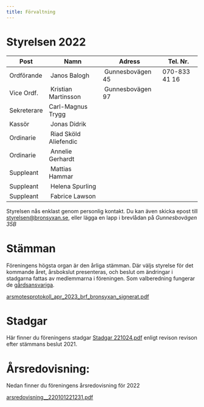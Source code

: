 ```yaml
---
title: Förvaltning
---
```


Styrelsen 2022
================

| Post        | Namn                  | Adress            | Tel. Nr.      | 
|-------------|---------------------  |-------------------|---------------|
| Ordförande  | Janos Balogh          | Gunnesbovägen 45  | 070-833 41 16 |
| Vice Ordf.  | Kristian Martinsson   | Gunnesbovägen 97  |               |
| Sekreterare | Carl-Magnus Trygg     |                   |               |
| Kassör      | Jonas Didrik          |                   |               |
| Ordinarie   | Riad Sköld Aliefendic |                   |               |
| Ordinarie   | Annelie Gerhardt      |                   |               |
| Suppleant   | Mattias Hammar        |                   |               |
| Suppleant   | Helena Spurling       |                   |               |
| Suppleant   | Fabrice Lawson        |                   |               |

Styrelsen nås enklast genom personlig kontakt. Du kan även skicka epost till styrelsen@bronsyxan.se, eller lägga en lapp i brevlådan på *Gunnesbovägen 35B*



Stämman 
===================

Föreningens högsta organ är den årliga stämman. Där väljs styrelse för det kommande året, årsbokslut presenteras, och beslut om ändringar i stadgarna fattas av medlemmarna i föreningen. Som valberedning fungerar de [gårdsansvariga](./yards.html).

[arsmotesprotokoll_apr_2023_brf_bronsyxan_signerat.pdf](https://github.com/zaceno/bronsyxan/files/11379568/arsmotesprotokoll_apr_2023_brf_bronsyxan_signerat.pdf)

Stadgar
==========

Här finner du föreningens stadgar [Stadgar 221024.pdf](https://github.com/zaceno/bronsyxan/files/9866442/Stadgar.221024.pdf) enligt revison revison efter stämmans beslut 2021.


Årsredovisning:
===============
Nedan finner du föreningens årsredovisning för 2022

[arsredovisning__220101221231.pdf](https://github.com/zaceno/bronsyxan/files/11379564/arsredovisning__220101221231.pdf)



